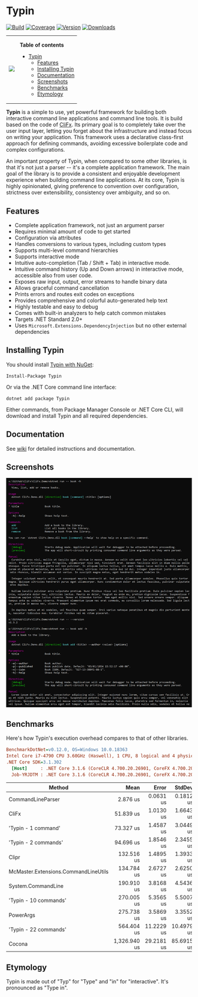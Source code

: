 # Typin

<p align="center">

[![Build](https://github.com/adambajguz/Typin/workflows/CI/badge.svg?branch=master)](https://github.com/adambajguz/Typin/actions)
[![Coverage](https://codecov.io/gh/adambajguz/Typin/branch/master/graph/badge.svg)](https://codecov.io/gh/adambajguz/Typin)
[![Version](https://img.shields.io/nuget/v/Typin.svg)](https://nuget.org/packages/Typin)
[![Downloads](https://img.shields.io/nuget/dt/Typin.svg)](https://nuget.org/packages/Typin)

</p>

<table>
 <tr>
    <td>
      <p align="center">
        <img src="https://raw.githubusercontent.com/adambajguz/Typin/master/.img/typin-logo-256px.png" width="75%">
      </p>
    </td>
    <td>

<b>Table of contents</b>

- [Typin](#typin)
  - [Features](#features)
  - [Installing Typin](#installing-typin)
  - [Documentation](#documentation)
  - [Screenshots](#screenshots)
  - [Benchmarks](#benchmarks)
  - [Etymology](#etymology)

 </tr>
</table>



**Typin** is a simple to use, yet powerful framework for building both interactive command line applications and command line tools. It is build based on the code of [CliFx](https://github.com/Tyrrrz/CliFx). Its primary goal is to completely take over the user input layer, letting you forget about the infrastructure and instead focus on writing your application. This framework uses a declarative class-first approach for defining commands, avoiding excessive boilerplate code and complex configurations.

An important property of Typin, when compared to some other libraries, is that it's not just a parser -- it's a complete application framework. The main goal of the library is to provide a consistent and enjoyable development experience when building command line applications. At its core, Typin is highly opinionated, giving preference to convention over configuration, strictness over extensibility, consistency over ambiguity, and so on.

## Features

- Complete application framework, not just an argument parser
- Requires minimal amount of code to get started
- Configuration via attributes
- Handles conversions to various types, including custom types
- Supports multi-level command hierarchies
- Supports interactive mode
- Intuitive auto-completion (Tab / Shift + Tab) in interactive mode.
- Intuitive command history (Up and Down arrows) in interactive mode, accessible also from user code.
- Exposes raw input, output, error streams to handle binary data
- Allows graceful command cancellation
- Prints errors and routes exit codes on exceptions
- Provides comprehensive and colorful auto-generated help text
- Highly testable and easy to debug
- Comes with built-in analyzers to help catch common mistakes
- Targets .NET Standard 2.0+
- Uses `Microsoft.Extensions.DependencyInjection` but no other external dependencies

## Installing Typin

You should install [Typin with NuGet](https://www.nuget.org/packages/Typin):

    Install-Package Typin
    
Or via the .NET Core command line interface:

    dotnet add package Typin

Either commands, from Package Manager Console or .NET Core CLI, will download and install Typin and all required dependencies.

## Documentation

See [wiki](https://github.com/adambajguz/Typin/wiki) for detailed instructions and documentation.

## Screenshots

![help screen](.screenshots/help.png)

## Benchmarks

Here's how Typin's execution overhead compares to that of other libraries.

```ini
BenchmarkDotNet=v0.12.0, OS=Windows 10.0.18363
Intel Core i7-4790 CPU 3.60GHz (Haswell), 1 CPU, 8 logical and 4 physical cores
.NET Core SDK=3.1.302
  [Host]     : .NET Core 3.1.6 (CoreCLR 4.700.20.26901, CoreFX 4.700.20.31603), X64 RyuJIT
  Job-YRJDTM : .NET Core 3.1.6 (CoreCLR 4.700.20.26901, CoreFX 4.700.20.31603), X64 RyuJIT
```

|                               Method |         Mean |      Error |     StdDev | Ratio | RatioSD | Rank |
|------------------------------------- |-------------:|-----------:|-----------:|------:|--------:|-----:|
|                    CommandLineParser |     2.876 us |  0.0631 us |  0.1812 us |  0.04 |    0.00 |    1 |
|                                CliFx |    51.839 us |  1.0130 us |  1.6643 us |  0.70 |    0.04 |    2 |
|                  'Typin - 1 command' |    73.327 us |  1.4587 us |  3.0449 us |  1.00 |    0.00 |    3 |
|                 'Typin - 2 commands' |    94.696 us |  1.8546 us |  2.3455 us |  1.27 |    0.05 |    4 |
|                                Clipr |   132.516 us |  1.4895 us |  1.3933 us |  1.79 |    0.07 |    5 |
| McMaster.Extensions.CommandLineUtils |   134.784 us |  2.6727 us |  2.6250 us |  1.82 |    0.08 |    5 |
|                   System.CommandLine |   190.910 us |  3.8168 us |  4.5436 us |  2.56 |    0.12 |    6 |
|                'Typin - 10 commands' |   270.005 us |  5.3565 us |  5.5007 us |  3.64 |    0.15 |    7 |
|                            PowerArgs |   275.738 us |  3.5869 us |  3.3552 us |  3.72 |    0.17 |    7 |
|                'Typin - 22 commands' |   564.404 us | 11.2229 us | 10.4979 us |  7.62 |    0.30 |    8 |
|                               Cocona | 1,326.940 us | 29.2181 us | 85.6915 us | 18.23 |    1.51 |    9 |

## Etymology

Typin is made out of "Typ" for "Type" and "in" for "interactive". It's pronounced as "Type in".
